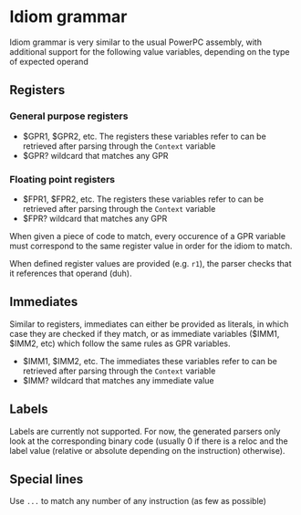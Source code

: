 # Idiom grammar
Idiom grammar is very similar to the usual PowerPC assembly, with additional support for the following value variables, depending on the type of expected operand

## Registers
### General purpose registers
- $GPR1, $GPR2, etc. The registers these variables refer to can be retrieved after parsing through the `Context` variable
- $GPR? wildcard that matches any GPR

### Floating point registers
- $FPR1, $FPR2, etc. The registers these variables refer to can be retrieved after parsing through the `Context` variable
- $FPR? wildcard that matches any GPR

When given a piece of code to match, every occurence of a GPR variable must correspond to the same register value in order for the idiom to match.

When defined register values are provided (e.g. `r1`), the parser checks that it references that operand (duh).

## Immediates
Similar to registers, immediates can either be provided as literals, in which case they are checked if they match, or as immediate variables 
($IMM1, $IMM2, etc) which follow the same rules as GPR variables.

- $IMM1, $IMM2, etc. The immediates these variables refer to can be retrieved after parsing through the `Context` variable
- $IMM? wildcard that matches any immediate value

## Labels
Labels are currently not supported. For now, the generated parsers only look at the corresponding binary code 
(usually 0 if there is a reloc and the label value (relative or absolute depending on the instruction) otherwise).

## Special lines
Use `...` to match any number of any instruction (as few as possible)
